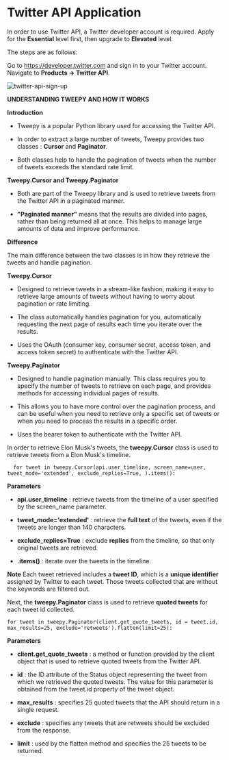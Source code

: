 # Twitter API Application

In order to use Twitter API, a Twitter developer account is required.  Apply for the **Essential** level first, then upgrade to **Elevated** level. 

The steps are as follows:

Go to <https://developer.twitter.com> and sign in to your Twitter account. Navigate to **Products → Twitter API**.


![twitter-api-sign-up](https://user-images.githubusercontent.com/31993566/215386277-dba32683-d6bf-4dbf-98b0-e6e59555e122.png)


**UNDERSTANDING TWEEPY AND HOW IT WORKS**

**Introduction**

- Tweepy is a popular Python library used for accessing the Twitter API. 

- In order to extract a large number of tweets, Tweepy provides two classes : **Cursor** and **Paginator**. 

- Both classes help to handle the pagination of tweets when the number of tweets exceeds the standard rate limit.



**Tweepy.Cursor and Tweepy.Paginator**

- Both are part of the Tweepy library and is used to retrieve tweets from the Twitter API in a paginated manner. 

- **"Paginated manner"** means that the results are divided into pages, rather than being returned all at once. This helps to manage large amounts of data and improve performance.



**Difference**

The main difference between the two classes is in how they retrieve the tweets and handle pagination.


**Tweepy.Cursor** 

- Designed to retrieve tweets in a stream-like fashion, making it easy to retrieve large amounts of tweets without having to worry about pagination or rate limiting. 

- The class automatically handles pagination for you, automatically requesting the next page of results each time you iterate over the results. 

- Uses the OAuth (consumer key, consumer secret, access token, and access token secret) to authenticate with the Twitter API.


**Tweepy.Paginator**

- Designed to handle pagination manually. This class requires you to specify the number of tweets to retrieve on each page, and provides methods for accessing individual pages of results. 

- This allows you to have more control over the pagination process, and can be useful when you need to retrieve only a specific set of tweets or when you need to process the results in a specific order.

- Uses the bearer token to authenticate with the Twitter API.



In order to retrieve Elon Musk's tweets, the **tweepy.Cursor** class is used to retrieve tweets from a Elon Musk's timeline.

      for tweet in tweepy.Cursor(api.user_timeline, screen_name=user, tweet_mode='extended', exclude_replies=True, ).items():


**Parameters** 
 
 - **api.user_timeline** : retrieve tweets from the timeline of a user specified by the screen_name parameter.
 
 - **tweet_mode='extended'** : retrieve the **full text** of the tweets, even if the tweets are longer than 140 characters.
 
 - **exclude_replies=True** : exclude **replies** from the timeline, so that only original tweets are retrieved.
 
 - **.items()** : iterate over the tweets in the timeline.
 

**Note**
Each tweet retrieved includes a **tweet ID**, which is a **unique identifier** assigned by Twitter to each tweet. 
Those tweets collected that are without the keywords are filtered out. 


Next, the **tweepy.Paginator** class is used to retrieve **quoted tweets** for each tweet id collected. 

    for tweet in tweepy.Paginator(client.get_quote_tweets, id = tweet.id, max_results=25, exclude='retweets').flatten(limit=25):


**Parameters**

 - **client.get_quote_tweets** : a method or function provided by the client object that is used to retrieve quoted tweets from the Twitter API.
 
 - **id** : the ID attribute of the Status object representing the tweet from which we retrieved the quoted tweets. The value for this parameter is obtained from the tweet.id property of the tweet object.

 - **max_results** : specifies 25 quoted tweets that the API should return in a single request. 

 - **exclude** : specifies any tweets that are retweets should be excluded from the response. 
 
 - **limit** : used by the flatten method and specifies the 25 tweets to be returned.  
